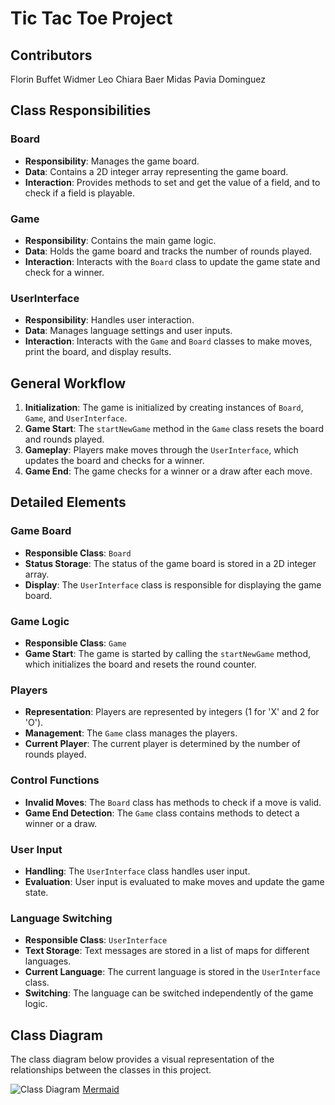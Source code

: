 # Tic Tac Toe Project

## Contributors

Florin Buffet
Widmer Leo
Chiara Baer
Midas Pavia Dominguez

## Class Responsibilities

### Board
- **Responsibility**: Manages the game board.
- **Data**: Contains a 2D integer array representing the game board.
- **Interaction**: Provides methods to set and get the value of a field, and to check if a field is playable.

### Game
- **Responsibility**: Contains the main game logic.
- **Data**: Holds the game board and tracks the number of rounds played.
- **Interaction**: Interacts with the `Board` class to update the game state and check for a winner.

### UserInterface
- **Responsibility**: Handles user interaction.
- **Data**: Manages language settings and user inputs.
- **Interaction**: Interacts with the `Game` and `Board` classes to make moves, print the board, and display results.

## General Workflow
1. **Initialization**: The game is initialized by creating instances of `Board`, `Game`, and `UserInterface`.
2. **Game Start**: The `startNewGame` method in the `Game` class resets the board and rounds played.
3. **Gameplay**: Players make moves through the `UserInterface`, which updates the board and checks for a winner.
4. **Game End**: The game checks for a winner or a draw after each move.

## Detailed Elements

### Game Board
- **Responsible Class**: `Board`
- **Status Storage**: The status of the game board is stored in a 2D integer array.
- **Display**: The `UserInterface` class is responsible for displaying the game board.

### Game Logic
- **Responsible Class**: `Game`
- **Game Start**: The game is started by calling the `startNewGame` method, which initializes the board and resets the round counter.

### Players
- **Representation**: Players are represented by integers (1 for 'X' and 2 for 'O').
- **Management**: The `Game` class manages the players.
- **Current Player**: The current player is determined by the number of rounds played.

### Control Functions
- **Invalid Moves**: The `Board` class has methods to check if a move is valid.
- **Game End Detection**: The `Game` class contains methods to detect a winner or a draw.

### User Input
- **Handling**: The `UserInterface` class handles user input.
- **Evaluation**: User input is evaluated to make moves and update the game state.

### Language Switching
- **Responsible Class**: `UserInterface`
- **Text Storage**: Text messages are stored in a list of maps for different languages.
- **Current Language**: The current language is stored in the `UserInterface` class.
- **Switching**: The language can be switched independently of the game logic.

## Class Diagram
The class diagram below provides a visual representation of the relationships between the classes in this project.

![Class Diagram](ClassDiagramm.png)
[Mermaid](https://github.zhaw.ch/PM1-IT24aZH-wahl-fame-lieh-dihl-pasu/team01-budapest-projekt1-tic-tac-toe/blob/main/classStructure.md)
